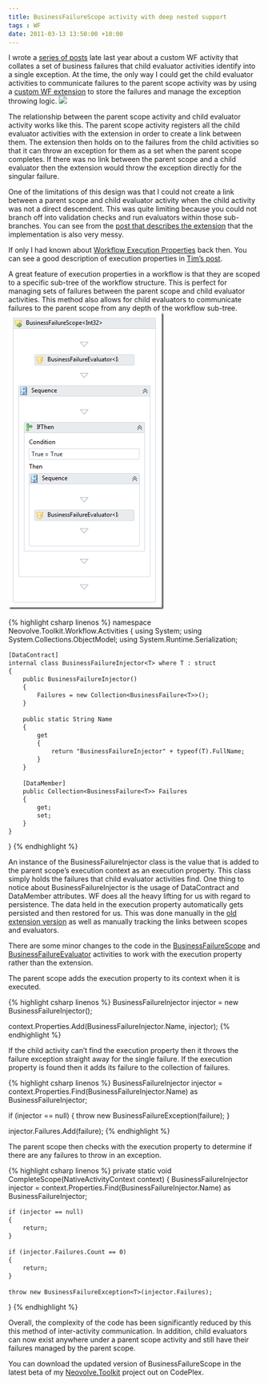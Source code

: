 ```yaml
---
title: BusinessFailureScope activity with deep nested support
tags : WF
date: 2011-03-13 13:50:00 +10:00
---
```


I wrote a [series of posts][0] late last year about a custom WF activity that collates a set of business failures that child evaluator activities identify into a single exception. At the time, the only way I could get the child evaluator activities to communicate failures to the parent scope activity was by using a [custom WF extension][1] to store the failures and manage the exception throwing logic. ![][2]

The relationship between the parent scope activity and child evaluator activity works like this. The parent scope activity registers all the child evaluator activities with the extension in order to create a link between them. The extension then holds on to the failures from the child activities so that it can throw an exception for them as a set when the parent scope completes. If there was no link between the parent scope and a child evaluator then the extension would throw the exception directly for the singular failure.

One of the limitations of this design was that I could not create a link between a parent scope and child evaluator activity when the child activity was not a direct descendent. This was quite limiting because you could not branch off into validation checks and run evaluators within those sub-branches. You can see from the [post that describes the extension][1] that the implementation is also very messy. 

If only I had known about [Workflow Execution Properties][3] back then. You can see a good description of execution properties in [Tim’s post][4]. 

A great feature of execution properties in a workflow is that they are scoped to a specific sub-tree of the workflow structure. This is perfect for managing sets of failures between the parent scope and child evaluator activities. This method also allows for child evaluators to communicate failures to the parent scope from any depth of the workflow sub-tree.![image][5]

{% highlight csharp linenos %}
namespace Neovolve.Toolkit.Workflow.Activities
{
    using System;
    using System.Collections.ObjectModel;
    using System.Runtime.Serialization;
    
    [DataContract]
    internal class BusinessFailureInjector<T> where T : struct
    {
        public BusinessFailureInjector()
        {
            Failures = new Collection<BusinessFailure<T>>();
        }
    
        public static String Name
        {
            get
            {
                return "BusinessFailureInjector" + typeof(T).FullName;
            }
        }
    
        [DataMember]
        public Collection<BusinessFailure<T>> Failures
        {
            get;
            set;
        }
    }
}
{% endhighlight %}

An instance of the BusinessFailureInjector<T> class is the value that is added to the parent scope’s execution context as an execution property. This class simply holds the failures that child evaluator activities find. One thing to notice about BusinessFailureInjector is the usage of DataContract and DataMember attributes. WF does all the heavy lifting for us with regard to persistence. The data held in the execution property automatically gets persisted and then restored for us. This was done manually in the [old extension version][6] as well as manually tracking the links between scopes and evaluators. 

There are some minor changes to the code in the [BusinessFailureScope][7] and [BusinessFailureEvaluator][8] activities to work with the execution property rather than the extension. 

The parent scope adds the execution property to its context when it is executed.

{% highlight csharp linenos %}
BusinessFailureInjector<T> injector = new BusinessFailureInjector<T>();
    
context.Properties.Add(BusinessFailureInjector<T>.Name, injector);
{% endhighlight %}

If the child activity can’t find the execution property then it throws the failure exception straight away for the single failure. If the execution property is found then it adds its failure to the collection of failures.

{% highlight csharp linenos %}
BusinessFailureInjector<T> injector = context.Properties.Find(BusinessFailureInjector<T>.Name) as BusinessFailureInjector<T>;
    
if (injector == null)
{
    throw new BusinessFailureException<T>(failure);
}
    
injector.Failures.Add(failure);
{% endhighlight %}

The parent scope then checks with the execution property to determine if there are any failures to throw in an exception.

{% highlight csharp linenos %}
private static void CompleteScope(NativeActivityContext context)
{
    BusinessFailureInjector<T> injector = context.Properties.Find(BusinessFailureInjector<T>.Name) as BusinessFailureInjector<T>;
    
    if (injector == null)
    {
        return;
    }
    
    if (injector.Failures.Count == 0)
    {
        return;
    }
    
    throw new BusinessFailureException<T>(injector.Failures);
}
{% endhighlight %}

Overall, the complexity of the code has been significantly reduced by this this method of inter-activity communication. In addition, child evaluators can now exist anywhere under a parent scope activity and still have their failures managed by the parent scope.

You can download the updated version of BusinessFailureScope in the latest beta of my [Neovolve.Toolkit][9] project out on CodePlex.

[0]: /2010/10/13/custom-workflow-activity-for-business-failure-evaluatione28093wrap-up/
[1]: /2010/10/12/custom-workflow-activity-for-business-failure-evaluatione28093part-3/
[2]: /files/image_45.png
[3]: http://msdn.microsoft.com/en-us/library/ee358743.aspx
[4]: http://blogs.msdn.com/b/tilovell/archive/2009/12/20/workflow-scopes-and-execution-properties.aspx?wa=wsignin1.0
[5]: /files/image_92.png
[6]: http://neovolve.codeplex.com/SourceControl/changeset/view/74306#1422353
[7]: http://neovolve.codeplex.com/SourceControl/diff/file/view/74545?fileId=1422354
[8]: http://neovolve.codeplex.com/SourceControl/diff/file/view/74545?fileId=1422366
[9]: http://neovolve.codeplex.com/releases/view/53499
